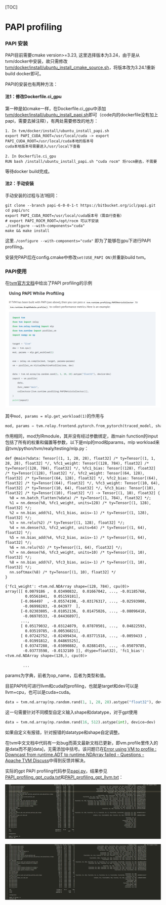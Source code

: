 [TOC]

# PAPI profiling



### PAPI 安装

PAPI目前需要cmake version>=3.23, 这里选择版本为3.24，由于是从tvm/docker中安装，故只需修改[tvm/docker/install/ubuntu_install_cmake_source.sh](https://github.com/apache/tvm/blob/main/docker/install/ubuntu_install_cmake_source.sh)，将版本改为3.24.1重新build docker即可。

PAPI的安装也有两种方法：

#### 法1：修改Dockerfile.ci_gpu

第一种是如cmake一样，在Dockerfile.ci_gpu中添加[tvm/docker/install/ubuntu_install_papi.sh](https://github.com/apache/tvm/blob/main/docker/install/ubuntu_install_papi.sh)即可（code内的dockerfile没有加上papi，需要去掉注释），有两处需要修改的地方：

```
1. In tvm/docker/install/ubuntu_install_papi.sh
export PAPI_CUDA_ROOT=/usr/local/cuda -> export PAPI_CUDA_ROOT=/usr/local/cuda本地的版本号
cuda本地版本号需要进入/usr/local下查看

2. In Dockerfile.ci_gpu
RUN bash /install/ubuntu_install_papi.sh "cuda rocm" 将rocm删去，不需要
```

等待docker build完成。

#### 法2：手动安装

手动安装的过程与法1相同：

```
git clone --branch papi-6-0-0-1-t https://bitbucket.org/icl/papi.git
cd papi/src
export PAPI_CUDA_ROOT=/usr/local/cuda版本号（需自行查看）
# export PAPI_ROCM_ROOT=/opt/rocm 可以不安装
./configure --with-components="cuda"
make && make install
```

这里`./configure --with-components="cuda"` 即为了能够在gpu下进行PAPI profiling。

安装完PAPI后在config.cmake中修改`set(USE_PAPI ON)`并重新build tvm。

### PAPI使用

在[tvm官方文档](https://tvm.apache.org/docs/how_to/profile/papi.html)中给出了PAPI profiling的示例

![PAPI_tu](pics\PAPI\PAPI_tu.png)

其中`mod, params = mlp.get_workload(1)`的作用与

```python
mod, params = tvm.relay.frontend.pytorch.from_pytorch(traced_model, shape_list, default_dtype="float32")
```

作用相同，mod为IRmodule，其并没有经过参数绑定，故main function的input包括了所有的权重和偏置等参数，以下是mlp的mod和params，mlp workload来自tvm/python/tvm/realy/testing/mlp.py：

```
def @main(%data: Tensor[(1, 1, 28, 28), float32] /* ty=Tensor[(1, 1, 28, 28), float32] */, %fc1_weight: Tensor[(128, 784), float32] /* ty=Tensor[(128, 784), float32] */, %fc1_bias: Tensor[(128), float32] /* ty=Tensor[(128), float32] */, %fc2_weight: Tensor[(64, 128), float32] /* ty=Tensor[(64, 128), float32] */, %fc2_bias: Tensor[(64), float32] /* ty=Tensor[(64), float32] */, %fc3_weight: Tensor[(10, 64), float32] /* ty=Tensor[(10, 64), float32] */, %fc3_bias: Tensor[(10), float32] /* ty=Tensor[(10), float32] */) -> Tensor[(1, 10), float32] {
  %0 = nn.batch_flatten(%data) /* ty=Tensor[(1, 784), float32] */;
  %1 = nn.dense(%0, %fc1_weight, units=128) /* ty=Tensor[(1, 128), float32] */;
  %2 = nn.bias_add(%1, %fc1_bias, axis=-1) /* ty=Tensor[(1, 128), float32] */;
  %3 = nn.relu(%2) /* ty=Tensor[(1, 128), float32] */;
  %4 = nn.dense(%3, %fc2_weight, units=64) /* ty=Tensor[(1, 64), float32] */;
  %5 = nn.bias_add(%4, %fc2_bias, axis=-1) /* ty=Tensor[(1, 64), float32] */;
  %6 = nn.relu(%5) /* ty=Tensor[(1, 64), float32] */;
  %7 = nn.dense(%6, %fc3_weight, units=10) /* ty=Tensor[(1, 10), float32] */;
  %8 = nn.bias_add(%7, %fc3_bias, axis=-1) /* ty=Tensor[(1, 10), float32] */;
  nn.softmax(%8) /* ty=Tensor[(1, 10), float32] */
}
```

```
{'fc1_weight': <tvm.nd.NDArray shape=(128, 784), cpu(0)>
array([[ 0.0079186 ,  0.03490832,  0.01667042, ..., -0.01185768,
         0.05561841,  0.05159181],
       [-0.064497  , -0.05574198, -0.03176317, ..., -0.02593908,
        -0.06998283, -0.043977  ],
       [-0.02303805, -0.01052136,  0.01475026, ..., -0.08096418,
        -0.06978533, -0.04436897],
       ...,
       [ 0.05179032, -0.03124079,  0.07870501, ...,  0.04822593,
         0.03519785, -0.00536821],
       [ 0.07242752, -0.02499434, -0.03771518, ..., -0.0059433 ,
        -0.01991812,  0.04865525],
       [ 0.03747288, -0.03090882,  0.02881455, ..., -0.05079785,
        -0.03773598, -0.0132189 ]], dtype=float32), 'fc1_bias': <tvm.nd.NDArray shape=(128,), cpu(0)>
        
        ...
```

params为字典，前者为op_name，后者为类型和值。

目前PAPI均可进行llvm和cuda的profiling，也就是target和dev可以是llvm+cpu，也可以是cuda+cuda。



```python
data = tvm.nd.array(np.random.rand(1, 1, 28, 28).astype("float32"), device=dev)
```

这一句需要针对不同模型自定义输入shape和datatype，对于gpt使用

```python
data = tvm.nd.array(np.random.rand(16, 512).astype(int), device=dev)
```

如果自定义有报错，针对报错的datatype和shape自定调整。

在tvm中文文档中代码有一处bug而英文最新文档已更新，即vm.profile里传入的是data而不是[data]，无需添加中括号。该问题已在[Error using VM to profile : Downcast from runtime.ADT to runtime.NDArray failed - Questions - Apache TVM Discuss](https://discuss.tvm.apache.org/t/error-using-vm-to-profile-downcast-from-runtime-adt-to-runtime-ndarray-failed/13557)中得到反馈并解决。



实际的gpt PAPI profiling代码参见[papi.py](https://github.com/nineis7/tvm-gpt/blob/main/tutorials/papi.py)，结果参见[PAPI_profiling_gpt_cuda.txt](https://github.com/nineis7/tvm-gpt/blob/main/artifacts/PAPI_profiling/PAPI_profiling_gpt_cuda.txt)和[PAPI_profiling_gpt_llvm.txt](https://github.com/nineis7/tvm-gpt/blob/main/artifacts/PAPI_profiling/PAPI_profiling_gpt_llvm.txt)：

![PAPI_profiling_gpt_llvm](pics\PAPI\PAPI_profiling_gpt_llvm.png)

![PAPI_profiling_gpt_cuda](pics\PAPI\PAPI_profiling_gpt_cuda.png)